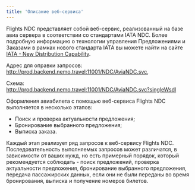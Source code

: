```yaml
---
title: 'Описание веб-сервиса'
---
```


Flights NDC представляет собой веб-сервис, реализованный на базе авиа сервера в соответствии со стандартами IATA NDC. Более подробную информацию о технологии управления Предложениями и Заказами в рамках нового стандарта IATA вы можете найти на сайте [IATA - New Distribution Capability](https://www.iata.org/whatwedo/airline-distribution/ndc/Pages/default.aspx). 

Адрес для оправки запросов:  
http://prod.backend.nemo.travel:11001/NDC/AviaNDC.svc,

Схема:	
http://prod.backend.nemo.travel:11001/NDC/AviaNDC.svc?singleWsdl

Оформления авиабилета с помощью веб-сервиса Flights NDC выполняется в несколько этапов:
-	Поиск и проверка актуальности предложения;
-	Бронирование выбранного предложения;
-	Выписка заказа.

Каждый этап реализует ряд запросов к веб-сервису Flights NDC. Последовательность выполняемых запросов может различатся, в зависимости от ваших нужд, но есть примерный порядок, который рекомендуется соблюдать - поиск предложений, проверка актуальности предложения, бронирование выбранного предложения, передача пассажирских данных, если они не были переданы во время бронирования, выписка и получение номеров билетов.

